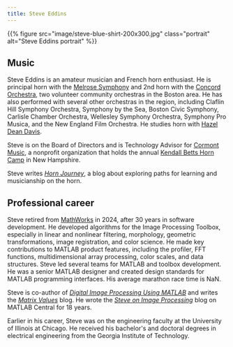 ```yaml
---
title: Steve Eddins
---
```


{{% figure src="image/steve-blue-shirt-200x300.jpg"
  class="portrait" alt="Steve Eddins portrait" %}}
  
## Music

Steve Eddins is an amateur musician and French horn enthusiast. He is principal horn with the [Melrose Symphony](https://www.melrosesymphony.org) and 2nd horn with the [Concord Orchestra](https://www.concordorchestra.com/co/), two volunteer community orchestras in the Boston area. He has also performed with several other orchestras in the region, including Claflin Hill Symphony Orchestra, Symphony by the Sea, Boston Civic Symphony, Carlisle Chamber Orchestra, Wellesley Symphony Orchestra, Symphony Pro Musica, and the New England Film Orchestra. He studies horn with [Hazel Dean Davis](https://www.hazeldeandavis.com).

Steve is on the Board of Directors and is Technology Advisor for [Cormont Music](https://horncamp.org/cormont-music-kbhc-leadership/), a nonprofit organization that holds the annual [Kendall Betts Horn Camp](https://horncamp.org) in New Hampshire.

Steve writes [*Horn Journey*](https://hornjourney.com), a blog about exploring paths for learning and musicianship on the horn. 

## Professional career

Steve retired from [MathWorks](https://mathworks.com) in 2024, after 30 years in software development. He developed algorithms for the Image Processing Toolbox, especially in linear and nonlinear filtering, morphology, geometric transformations, image registration, and color science. He made key contributions to MATLAB product features, including the profiler, FFT functions, multidimensional array processing, color scales, and data structures. Steve led several teams for MATLAB and toolbox development. He was a senior MATLAB designer and created design standards for MATLAB programming interfaces. His average marathon race time is NaN.

Steve is co-author of [*Digital Image Processing Using MATLAB*](https://imageprocessingplace.com) and writes the [*Matrix Values*](https://matrixvalues.com) blog. He wrote the [*Steve on Image Processing*](https://blogs.mathworks.com/steve) blog on MATLAB Central for 18 years.

Earlier in his career, Steve was on the engineering faculty at the University of Illinois at Chicago. He received his bachelor's and doctoral degrees in electrical engineering from the Georgia Institute of Technology.
